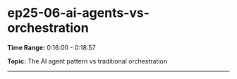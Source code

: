 # ep25-06-ai-agents-vs-orchestration

**Time Range:** 0:16:00 - 0:18:57

**Topic:** The AI agent pattern vs traditional orchestration

---
